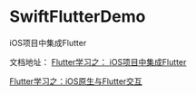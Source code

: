 # SwiftFlutterDemo
iOS项目中集成Flutter

文档地址：
[Flutter学习之： iOS项目中集成Flutter](https://www.jianshu.com/p/7cf9f5dcc393)

[Flutter学习之：iOS原生与Flutter交互](https://www.jianshu.com/p/1bc5136bb759)
